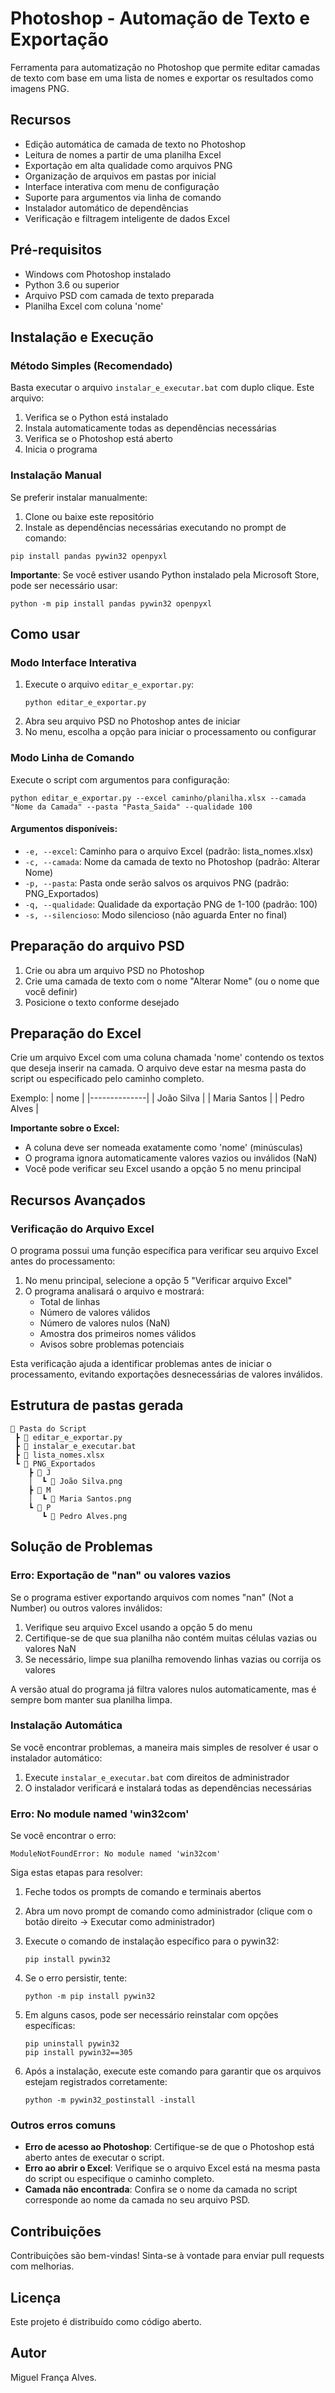 # Photoshop - Automação de Texto e Exportação

Ferramenta para automatização no Photoshop que permite editar camadas de texto com base em uma lista de nomes e exportar os resultados como imagens PNG.

## Recursos

- Edição automática de camada de texto no Photoshop
- Leitura de nomes a partir de uma planilha Excel
- Exportação em alta qualidade como arquivos PNG
- Organização de arquivos em pastas por inicial
- Interface interativa com menu de configuração
- Suporte para argumentos via linha de comando
- Instalador automático de dependências
- Verificação e filtragem inteligente de dados Excel

## Pré-requisitos

- Windows com Photoshop instalado
- Python 3.6 ou superior
- Arquivo PSD com camada de texto preparada
- Planilha Excel com coluna 'nome'

## Instalação e Execução

### Método Simples (Recomendado)

Basta executar o arquivo `instalar_e_executar.bat` com duplo clique. Este arquivo:

1. Verifica se o Python está instalado
2. Instala automaticamente todas as dependências necessárias
3. Verifica se o Photoshop está aberto
4. Inicia o programa

### Instalação Manual

Se preferir instalar manualmente:

1. Clone ou baixe este repositório
2. Instale as dependências necessárias executando no prompt de comando:

```
pip install pandas pywin32 openpyxl
```

**Importante**: Se você estiver usando Python instalado pela Microsoft Store, pode ser necessário usar:

```
python -m pip install pandas pywin32 openpyxl
```

## Como usar

### Modo Interface Interativa

1. Execute o arquivo `editar_e_exportar.py`:
   ```
   python editar_e_exportar.py
   ```
2. Abra seu arquivo PSD no Photoshop antes de iniciar
3. No menu, escolha a opção para iniciar o processamento ou configurar

### Modo Linha de Comando

Execute o script com argumentos para configuração:

```
python editar_e_exportar.py --excel caminho/planilha.xlsx --camada "Nome da Camada" --pasta "Pasta_Saida" --qualidade 100
```

#### Argumentos disponíveis:

- `-e, --excel`: Caminho para o arquivo Excel (padrão: lista_nomes.xlsx)
- `-c, --camada`: Nome da camada de texto no Photoshop (padrão: Alterar Nome)
- `-p, --pasta`: Pasta onde serão salvos os arquivos PNG (padrão: PNG_Exportados)
- `-q, --qualidade`: Qualidade da exportação PNG de 1-100 (padrão: 100)
- `-s, --silencioso`: Modo silencioso (não aguarda Enter no final)

## Preparação do arquivo PSD

1. Crie ou abra um arquivo PSD no Photoshop
2. Crie uma camada de texto com o nome "Alterar Nome" (ou o nome que você definir)
3. Posicione o texto conforme desejado

## Preparação do Excel

Crie um arquivo Excel com uma coluna chamada 'nome' contendo os textos que deseja inserir na camada. O arquivo deve estar na mesma pasta do script ou especificado pelo caminho completo.

Exemplo:
| nome         |
|--------------|
| João Silva   |
| Maria Santos |
| Pedro Alves  |

**Importante sobre o Excel:**
- A coluna deve ser nomeada exatamente como 'nome' (minúsculas)
- O programa ignora automaticamente valores vazios ou inválidos (NaN)
- Você pode verificar seu Excel usando a opção 5 no menu principal

## Recursos Avançados

### Verificação do Arquivo Excel

O programa possui uma função específica para verificar seu arquivo Excel antes do processamento:

1. No menu principal, selecione a opção 5 "Verificar arquivo Excel"
2. O programa analisará o arquivo e mostrará:
   - Total de linhas
   - Número de valores válidos
   - Número de valores nulos (NaN)
   - Amostra dos primeiros nomes válidos
   - Avisos sobre problemas potenciais

Esta verificação ajuda a identificar problemas antes de iniciar o processamento, evitando exportações desnecessárias de valores inválidos.

## Estrutura de pastas gerada

```
📁 Pasta do Script
 ┣ 📄 editar_e_exportar.py
 ┣ 📄 instalar_e_executar.bat
 ┣ 📄 lista_nomes.xlsx
 ┗ 📁 PNG_Exportados
    ┣ 📁 J
    │  ┗ 📄 João Silva.png
    ┣ 📁 M
    │  ┗ 📄 Maria Santos.png
    ┗ 📁 P
       ┗ 📄 Pedro Alves.png
```

## Solução de Problemas

### Erro: Exportação de "nan" ou valores vazios

Se o programa estiver exportando arquivos com nomes "nan" (Not a Number) ou outros valores inválidos:

1. Verifique seu arquivo Excel usando a opção 5 do menu
2. Certifique-se de que sua planilha não contém muitas células vazias ou valores NaN
3. Se necessário, limpe sua planilha removendo linhas vazias ou corrija os valores

A versão atual do programa já filtra valores nulos automaticamente, mas é sempre bom manter sua planilha limpa.

### Instalação Automática

Se você encontrar problemas, a maneira mais simples de resolver é usar o instalador automático:

1. Execute `instalar_e_executar.bat` com direitos de administrador
2. O instalador verificará e instalará todas as dependências necessárias

### Erro: No module named 'win32com'

Se você encontrar o erro:

```
ModuleNotFoundError: No module named 'win32com'
```

Siga estas etapas para resolver:

1. Feche todos os prompts de comando e terminais abertos
2. Abra um novo prompt de comando como administrador (clique com o botão direito → Executar como administrador)
3. Execute o comando de instalação específico para o pywin32:

   ```
   pip install pywin32
   ```

4. Se o erro persistir, tente:

   ```
   python -m pip install pywin32
   ```

5. Em alguns casos, pode ser necessário reinstalar com opções específicas:

   ```
   pip uninstall pywin32
   pip install pywin32==305
   ```

6. Após a instalação, execute este comando para garantir que os arquivos estejam registrados corretamente:

   ```
   python -m pywin32_postinstall -install
   ```

### Outros erros comuns

- **Erro de acesso ao Photoshop**: Certifique-se de que o Photoshop está aberto antes de executar o script.
- **Erro ao abrir o Excel**: Verifique se o arquivo Excel está na mesma pasta do script ou especifique o caminho completo.
- **Camada não encontrada**: Confira se o nome da camada no script corresponde ao nome da camada no seu arquivo PSD.

## Contribuições

Contribuições são bem-vindas! Sinta-se à vontade para enviar pull requests com melhorias.

## Licença

Este projeto é distribuído como código aberto.

## Autor

Miguel França Alves.
